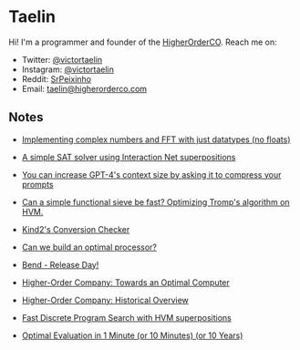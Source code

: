 # Taelin

Hi! I'm a programmer and founder of the [HigherOrderCO](https://higherorderco.com). Reach me on:
- Twitter: [@victortaelin](https://twitter.com/victortaelin)
- Instagram: [@victortaelin](https://instagram.com/victortaelin)
- Reddit: [SrPeixinho](https://www.reddit.com/user/SrPeixinho/)
- Email: [taelin@higherorderco.com](mailto:taelin@higherorderco.com)

## Notes


- [Implementing complex numbers and FFT with just datatypes (no floats)](https://gist.github.com/VictorTaelin/5776ede998d0039ad1cc9b12fd96811c)

- [A simple SAT solver using Interaction Net superpositions](https://gist.github.com/VictorTaelin/9061306220929f04e7e6980f23ade615)

- [You can increase GPT-4's context size by asking it to compress your prompts](https://gist.github.com/VictorTaelin/d293328f75291b23e203e9d9db9bd136)

- [Can a simple functional sieve be fast? Optimizing Tromp's algorithm on HVM.](https://gist.github.com/VictorTaelin/a5571afaf5ee565689d2b9a981bd9df8)

- [Kind2's Conversion Checker](https://gist.github.com/VictorTaelin/3f748a46e95071e29462b1ac93c294c5)

- [Can we build an optimal processor?](https://x.com/VictorTaelin/status/1806690584670679387)

- [Bend - Release Day!](https://x.com/VictorTaelin/status/1791213162525524076)

- [Higher-Order Company: Towards an Optimal Computer](https://gist.github.com/VictorTaelin/46936b9fdfc3f982f07963c11756e36b)

- [Higher-Order Company: Historical Overview](https://gist.github.com/VictorTaelin/77fd5a2a8a4a07e1da6157ebca3c7cf1)

- [Fast Discrete Program Search with HVM superpositions](https://gist.github.com/VictorTaelin/d5c318348aaee7033eb3d18b0b0ace34)

- [Optimal Evaluation in 1 Minute (or 10 Minutes) (or 10 Years)](https://gist.github.com/VictorTaelin/311f6a58a7756945196c15733e61d0c6)
